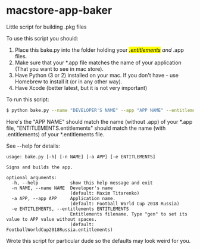 # macstore-app-baker
Little script for building .pkg files

To use this script you should:

1. Place this bake.py into the folder holding your <mark>*.entitlements</mark> and <mark>*.app</mark> files.
2. Make sure that your *.app file matches the name of your application (That you want to see in mac store).
3. Have Python (3 or 2) installed on your mac. If you don't have - use Homebrew to install it (or in any other way).
4. Have Xcode (better latest, but it is not very important)

To run this script:

```bash
$ python bake.py --name "DEVELOPER'S NAME" --app "APP NAME" --entitlements "ENTITLEMENTS.entitlements"
```
Here's the "APP NAME" should match the name (without .app) of your *.app file,
"ENTITLEMENTS.entitlements" should match the name (with .entitlements) of your *.entitlements file.

See --help for details:

```
usage: bake.py [-h] [-n NAME] [-a APP] [-e ENTITLEMENTS]

Signs and builds the app.

optional arguments:
  -h, --help            show this help message and exit
  -n NAME, --name NAME  Developer's name 
                        (default: Maxim Titarenko)
  -a APP, --app APP     Application name. 
                        (default: Football World Cup 2018 Russia)
  -e ENTITLEMENTS, --entitlements ENTITLEMENTS
                        Entitlements filename. Type "gen" to set its value to APP value without spaces. 
                        (default: FootballWorldCup2018Russia.entitlements)
```

Wrote this script for particular dude so the defaults may look weird for you.
